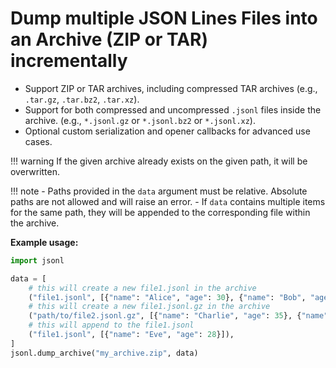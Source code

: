 # Dump multiple JSON Lines Files into an Archive (ZIP or TAR) incrementally

- Support ZIP or TAR archives, including compressed TAR archives (e.g., `.tar.gz`, `.tar.bz2`, `.tar.xz`).
- Support for both compressed and uncompressed `.jsonl` files inside the archive. (e.g., `*.jsonl.gz` or `*.jsonl.bz2`
  or `*.jsonl.xz`).
- Optional custom serialization and opener callbacks for advanced use cases.

!!! warning
    If the given archive already exists on the given path, it will be overwritten.

!!! note
    - Paths provided in the `data` argument must be relative. Absolute paths are not allowed and will raise an error.
    - If `data` contains multiple items for the same path, they will be appended to the corresponding file within the archive.

**Example usage:**

```python
import jsonl

data = [
    # this will create a new file1.jsonl in the archive
    ("file1.jsonl", [{"name": "Alice", "age": 30}, {"name": "Bob", "age": 25}]),
    # this will create a new file1.jsonl.gz in the archive
    ("path/to/file2.jsonl.gz", [{"name": "Charlie", "age": 35}, {"name": "David", "age": 40}]),
    # this will append to the file1.jsonl
    ("file1.jsonl", [{"name": "Eve", "age": 28}]),
]
jsonl.dump_archive("my_archive.zip", data)
```

